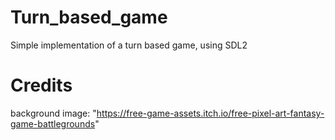 # Turn_based_game
Simple implementation of a turn based game, using SDL2
# Credits
background image: "https://free-game-assets.itch.io/free-pixel-art-fantasy-game-battlegrounds"
